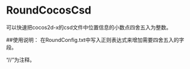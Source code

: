 # RoundCocosCsd
可以快速把cocos2d-x的csd文件中位置信息的小数点四舍五入为整数。

##使用说明：
在RoundConfig.txt中写入正则表达式来增加需要四舍五入的字段。

“//”为注释。
